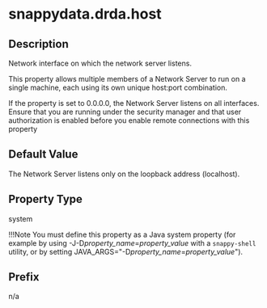 # snappydata.drda.host

## Description

Network interface on which the network server listens.

This property allows multiple members of a Network Server to run on a single machine, each using its own unique host:port combination.

If the property is set to 0.0.0.0, the Network Server listens on all interfaces. Ensure that you are running under the security manager and that user authorization is enabled before you enable remote connections with this property

## Default Value

The Network Server listens only on the loopback address (localhost).

## Property Type

system

!!!Note 
	You must define this property as a Java system property (for example by using -J-D*property\_name*=*property\_value* with a `snappy-shell` utility, or by setting JAVA\_ARGS="-D*property\_name*=*property\_value*").</p>

## Prefix

n/a
